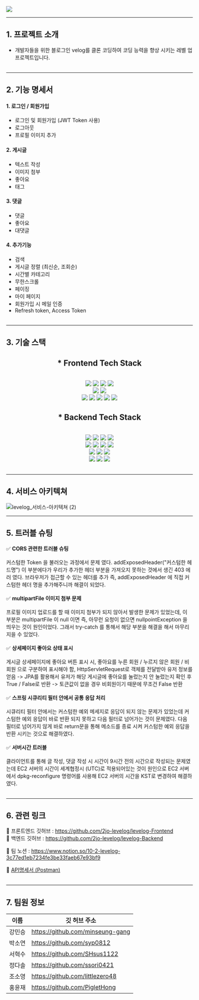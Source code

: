 <img src="https://capsule-render.vercel.app/api?type=waving&color=auto&height=150&section=header&text=Levelog&fontSize=90" />

-----
## 1. 프로젝트 소개
- 개발자들을 위한 블로그인 velog를 클론 코딩하여 코딩 능력을 향상 시키는 레벨 업 프로젝트입니다. <br><br>

----

## 2. 기능 명세서

#### 1. 로그인 / 회원가입

- 로그인 및 회원가입 (JWT Token 사용)
- 로그아웃
- 프로필 이미지 추가

#### 2. 게시글

- 텍스트 작성
- 이미지 첨부
- 좋아요
- 태그

#### 3. 댓글

- 댓글
- 좋아요
- 대댓글

#### 4. 추가기능

- 검색
- 게시글 정렬 (최신순, 조회순)
- 시간별 카테고리
- 무한스크롤
- 페이징
- 마이 페이지
- 회원가입 시 메일 인증
- Refresh token, Access Token
  <br><br>

----

## 3. 기술 스택
<div align=center> 

## * Frontend Tech Stack
<br>
  <img src="https://img.shields.io/badge/html5-E34F26?style=for-the-badge&logo=html5&logoColor=white"> 
  <img src="https://img.shields.io/badge/css-1572B6?style=for-the-badge&logo=css3&logoColor=white"> 
  <img src="https://img.shields.io/badge/javascript-F7DF1E?style=for-the-badge&logo=javascript&logoColor=black">
  <img src="https://img.shields.io/badge/react Hook form-EC5990?style=for-the-badge&logo=reacthookform&logoColor=black">
<br>
  <img src="https://img.shields.io/badge/react router-CA4245?style=for-the-badge&logo=reactrouter&logoColor=black">
  <img src="https://img.shields.io/badge/styled components-DB7093?style=for-the-badge&logo=styledcomponents&logoColor=black">
<br>
  <img src="https://img.shields.io/badge/axios-5A29E4?style=for-the-badge&logo=axios&logoColor=white">
  <img src="https://img.shields.io/badge/redux-764ABC?style=for-the-badge&logo=redux&logoColor=white">
  <img src="https://img.shields.io/badge/react-61DAFB?style=for-the-badge&logo=react&logoColor=black"> 
    <img src="https://img.shields.io/badge/github-181717?style=for-the-badge&logo=github&logoColor=white">
    <img src="https://img.shields.io/badge/git-F05032?style=for-the-badge&logo=git&logoColor=white">
  <br>


## * Backend Tech Stack
<br>
    <img src="https://img.shields.io/badge/java-007396?style=for-the-badge&logo=java&logoColor=white">
    <img src="https://img.shields.io/badge/spring-6DB33F?style=for-the-badge&logo=spring&logoColor=white">
    <img src="https://img.shields.io/badge/springboot-6DB33F?style=for-the-badge&logo=springboot&logoColor=white">
    <img src="https://img.shields.io/badge/spring security-6DB33F?style=for-the-badge&logo=springsecurity&logoColor=white">
    </br>
    <img src="https://img.shields.io/badge/gradle-02303A?style=for-the-badge&logo=gradle&logoColor=white">
    <img src="https://img.shields.io/badge/mysql-4479A1?style=for-the-badge&logo=mysql&logoColor=white">
    <img src="https://img.shields.io/badge/ubuntu-E95420?style=for-the-badge&logo=ubuntu&logoColor=black">
    <img src="https://img.shields.io/badge/apache tomcat-F8DC75?style=for-the-badge&logo=apachetomcat&logoColor=white">
    </br>
    <img src="https://img.shields.io/badge/amazon s3-569A31?style=for-the-badge&logo=amazons3&logoColor=white">
    <img src="https://img.shields.io/badge/amazon rds-527FFF?style=for-the-badge&logo=amazonrds&logoColor=white"> 
    <img src="https://img.shields.io/badge/amazon aws-232F3E?style=for-the-badge&logo=amazonaws&logoColor=white"> 
    <br>
    <img src="https://img.shields.io/badge/redis-DC382D?style=for-the-badge&logo=redis&logoColor=white">
    <img src="https://img.shields.io/badge/github-181717?style=for-the-badge&logo=github&logoColor=white">
    <img src="https://img.shields.io/badge/git-F05032?style=for-the-badge&logo=git&logoColor=white">
    <br>
    </div>
<br>

------

## 4. 서비스 아키텍쳐

![levelog_서비스-아키텍쳐 (2)](https://user-images.githubusercontent.com/111271565/209953282-c972624b-fd96-400d-b54e-6a1d89a7a9f8.jpg)

-----

## 5. 트러블 슈팅


✅  **CORS 관련한 트러블 슈팅** <br><br>
커스텀한 Token 을 불러오는 과정에서 문제 였다.
addExposedHeader("커스텀한 헤드명") 이 부분에다가 우리가 추가한 헤더 부분을 가져오지 못하는 것에서 생긴 403 에러 였다.
브라우저가 접근할 수 있는 헤더를 추가 즉, addExposedHeader 에 직접 커스텀한 헤더 명을 추가해주니까 해결이 되었다.
<br><br>
✅  **multipartFile 이미지 첨부 문제** <br><br>
프로필 이미지 업로드를 할 때 이미지 첨부가 되지 않아서 발생한 문제가 있었는데, 이 부분은 multipartFile 이 null 이면
즉, 아무런 요청이 없으면 nullpointException 을 띄우는 것이 원인이었다.
그래서 try-catch 를 통해서 해당 부분을 해결을 해서 마무리 지을 수 있었다.
<br><br>
✅  **상세페이지 좋아요 상태 표시** <br><br>
게시글 상세페이지에 좋아요 버튼 표시 시, 좋아요를 누른 회원 / 누르지 않은 회원 / 비회원 으로 구분하여 표시해야 함,
HttpServletRequest로 객체를 전달받아 유저 정보를 얻음 -> JPA를 활용해서 유저가 해당 게시글에 좋아요를 눌렀는지 안 눌렀는지 확인 후
True / False로 반환 -> 토큰값이 없을 경우 비회원이기 때문에 무조건 False 반환
<br><br>
✅  **스프링 시큐리티 필터 안에서 공통 응답 처리** <br><br>
시큐리티 필터 안에서는 커스텀한 예외 메세지로 응답이 되지 않는 문제가 있었는데 커스텀한 예외 응답이 바로 반환 되지 못하고
다음 필터로 넘어가는 것이 문제였다. 다음 필터로 넘어가지 않게 바로 return문을 통해 메소드를 종료 시켜 커스텀한 예외 응답을
반환 시키는 것으로 해결하였다.
<br><br>
✅  **서버시간 트러블** <br><br>
클라이언트를 통해 글 작성, 댓글 작성 시 시간이 9시간 전의 시간으로 작성되는 문제였는데 EC2 서버의 시간이 세계협정시 (UTC)로
적용되어있는 것이 원인으로 EC2 서버에서 dpkg-reconfigure 명령어를 사용해 EC2 서버의 시간을 KST로 변경하여 해결하였다.
<br><br>

-----

## 6. 관련 링크

📌 프론트엔드 깃허브 : https://github.com/2jo-levelog/levelog-Frontend <br>
📌 백엔드 깃허브 : https://github.com/2jo-levelog/levelog-Backend

📌 팀 노션 : https://www.notion.so/10-2-levelog-3c77ed1eb7234fe3be33faeb67e93bf9

🔗 [API명세서 (Postman)](https://documenter.getpostman.com/view/24654654/2s8Z6yWCgh)</br></br>

----

## 7. 팀원 정보

| 이름  | 깃 허브 주소                          |
|-----|----------------------------------|
| 강민승 | https://github.com/minseung-gang |
|박소연| https://github.com/syp0812       |
| 서혁수 | https://github.com/SHsus1122 |
|정다솔| https://github.com/ssori0421     |
| 조소영 | https://github.com/littlezero48  |
| 홍윤재 | https://github.com/PigletHong |
